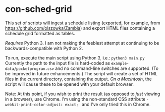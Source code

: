 # con-sched-grid

This set of scripts will ingest a schedule listing (exported, for example, from https://github.com/olszowka/Zambia) and export HTML files containing a schedule
grid formatted as tables.

*Requires* Python 3. I am not making the feeblest attempt at continuing to be backwards-compatible with Python 2.

To run, execute the main script using Python 3, i.e.:
`python3 main.py`
Currently the path to the input file is hard-coded as `example-data/pocketprogram.csv` and no command-line switches are supported. (To be improved in future
enhancements.) 
The script will create a set of HTML files in the current directory, containing the output. *On a Macintosh*, the script will cause these to be opened with your
default browser.

Note: At this point, if you wish to print the result (as opposed to *just* viewing in a browser), use Chrome. I'm using the non-standard CSS attribute
`-webkit-print-color-adjust: exact; ` and I've only tried this in Chrome.
